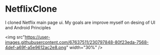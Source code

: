 # NetflixClone
I cloned Netflix main page ui.  My goals are improve myself on desing of UI and Android Principles

<img src"https://user-images.githubusercontent.com/67637511/230797848-80f23eda-7568-4def-a69f-a5e9612ac2e8.png" width="30%" />
